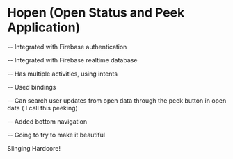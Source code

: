 # Hopen    (Open  Status  and Peek Application)


 -- Integrated with Firebase authentication
 
 -- Integrated with Firebase realtime database
 
 -- Has multiple activities, using intents
 
 -- Used bindings
 
 -- Can search user updates from open data through the peek button in open data ( I call this peeking)
 
 -- Added bottom navigation
 
 -- Going to try to make it beautiful
 
 Slinging Hardcore!
 
 
 
 

 
